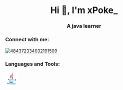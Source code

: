 <h1 align="center">Hi 👋, I'm xPoke_</h1>
<h3 align="center">A java learner</h3>

<h3 align="left">Connect with me:</h3>
<p align="left">
<a href="https://discord.gg/484372334032191509" target="blank"><img align="center" src="https://raw.githubusercontent.com/rahuldkjain/github-profile-readme-generator/master/src/images/icons/Social/discord.svg" alt="484372334032191509" height="30" width="40" /></a>
</p>

<h3 align="left">Languages and Tools:</h3>
<p align="left"> <a href="https://www.java.com" target="_blank" rel="noreferrer"> <img src="https://raw.githubusercontent.com/devicons/devicon/master/icons/java/java-original.svg" alt="java" width="40" height="40"/> </a> </p>

